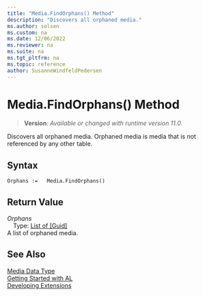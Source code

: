 ```yaml
---
title: "Media.FindOrphans() Method"
description: "Discovers all orphaned media."
ms.author: solsen
ms.custom: na
ms.date: 12/06/2022
ms.reviewer: na
ms.suite: na
ms.tgt_pltfrm: na
ms.topic: reference
author: SusanneWindfeldPedersen
---
```

[//]: # (START>DO_NOT_EDIT)
[//]: # (IMPORTANT:Do not edit any of the content between here and the END>DO_NOT_EDIT.)
[//]: # (Any modifications should be made in the .xml files in the ModernDev repo.)
# Media.FindOrphans() Method
> **Version**: _Available or changed with runtime version 11.0._

Discovers all orphaned media. Orphaned media is media that is not referenced by any other table.


## Syntax
```AL
Orphans :=   Media.FindOrphans()
```

## Return Value
*Orphans*  
&emsp;Type: [List of [Guid]](../list/list-data-type.md)  
A list of orphaned media.


[//]: # (IMPORTANT: END>DO_NOT_EDIT)
## See Also
[Media Data Type](media-data-type.md)  
[Getting Started with AL](../../devenv-get-started.md)  
[Developing Extensions](../../devenv-dev-overview.md)